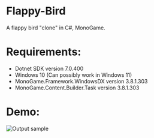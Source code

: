 # Flappy-Bird
A flappy bird "clone" in C#, MonoGame.

Requirements:
=============

* Dotnet SDK version 7.0.400
* Windows 10 (Can possibly work in Windows 11)
* MonoGame.Framework.WindowsDX version 3.8.1.303
* MonoGame.Content.Builder.Task version 3.8.1.303

Demo:
=====
![Output sample](https://github.com/Jeff0502/Flappy-Bird/edit/master/FlappyBird.gif)
